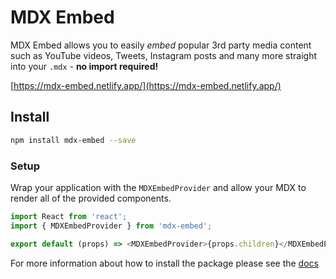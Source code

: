 # MDX Embed

MDX Embed allows you to easily _embed_ popular 3rd party media content such as YouTube videos, Tweets, Instagram posts
and many more straight into your `.mdx` - **no import required!**

[https://mdx-embed.netlify.app/](https://mdx-embed.netlify.app/)

## Install

```sh
npm install mdx-embed --save
```

### Setup

Wrap your application with the `MDXEmbedProvider` and allow your MDX to render all of the provided components.

```javascript
import React from 'react';
import { MDXEmbedProvider } from 'mdx-embed';

export default (props) => <MDXEmbedProvider>{props.children}</MDXEmbedProvider>;
```

For more information about how to install the package please see the
[docs](https://mdx-embed.netlify.app/?path=/docs/mdx-embed--page)
